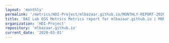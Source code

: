 ```yaml
---
layout: 'monthly'
permalink: '/metrics/HDI-Project/mlbazaar.github.io/MONTHLY-REPORT-2020-03-01/'
title: 'DAI Lab OSS Metrics Metrics report for mlbazaar.github.io | MONTHLY-REPORT-2020-03-01'
organization: 'HDI-Project'
repository: 'mlbazaar.github.io'
current_date: '2020-03-01'
---
```

